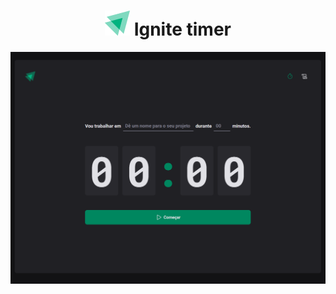 <h1 align="center"> 
   <img src="/public/favicon.png" />
   Ignite timer
</h1>

![](/public/home.png)
